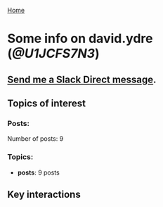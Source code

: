 [Home](https://kelu124.github.io/echommunity/)

# Some info on __david.ydre__ (_@U1JCFS7N3_)


## [Send me a Slack Direct message](https://echopen.slack.com/messages/@david.ydre/).

## Topics of interest

### Posts: 

Number of posts: 9

### Topics:

* __posts__: 9 posts

## Key interactions 

